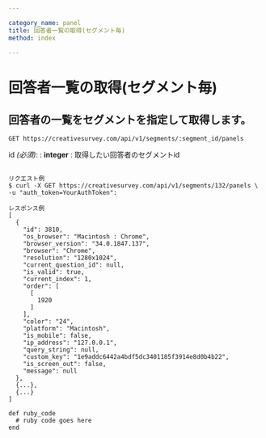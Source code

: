 ```yaml
---

category_name: panel
title: 回答者一覧の取得(セグメント毎)
method: index

---
```


# 回答者一覧の取得(セグメント毎)

## 回答者の一覧をセグメントを指定して取得します。

`GET https://creativesurvey.com/api/v1/segments/:segment_id/panels`

id _(必須)_:
: __integer__
: 取得したい回答者のセグメントid

~~~

リクエスト例
$ curl -X GET https://creativesurvey.com/api/v1/segments/132/panels \
-u "auth_token=YourAuthToken":

レスポンス例
[
  {
    "id": 3810,
    "os_browser": "Macintosh : Chrome",
    "browser_version": "34.0.1847.137",
    "browser": "Chrome",
    "resolution": "1280x1024",
    "current_question_id": null,
    "is_valid": true,
    "current_index": 1,
    "order": [
      [
        1920
      ]
    ],
    "color": "24",
    "platform": "Macintosh",
    "is_mobile": false,
    "ip_address": "127.0.0.1",
    "query_string": null,
    "custom_key": "1e9addc6442a4bdf5dc3401185f3914e8d0b4b22",
    "is_screen_out": false,
    "message": null
  },
  {...},
  {...}
]

~~~

~~~
def ruby_code
  # ruby code goes here
end
~~~

